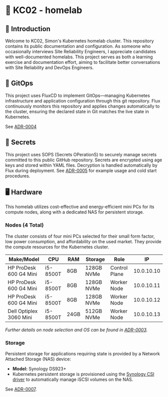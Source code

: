 # 🏡 KC02 - homelab

## 👋 Introduction

Welcome to KC02, Simon's Kubernetes homelab cluster. This repository contains its public documentation and configuration.
As someone who occasionally interviews Site Reliability Engineers, I appreciate candidates with well-documented homelabs.
This project serves as both a learning exercise and documentation effort, aiming to facilitate better conversations with Site Reliability and DevOps Engineers.

## 🏃 GitOps

This project uses FluxCD to implement GitOps—managing Kubernetes infrastructure and application configuration through this git repository. Flux continuously monitors this repository and applies changes automatically to the cluster, ensuring the declared state in Git matches the live state in Kubernetes.

See [ADR-0004](/adr/0004-use-flux-cd-for-gitops.md)

## 🔐 Secrets

This project uses SOPS (Secrets OPerationS) to securely manage secrets committed to this public GitHub repository. Secrets are encrypted using age keys and stored within YAML files. Decryption is handled automatically by Flux during deployment. See [ADR-0005](/adr/0005-use-sops-and-age-for-secrets-encryption.md) for example usage and cold start procedures.

## 🖥️ Hardware

This homelab utilizes cost-effective and energy-efficient mini PCs for its compute nodes, along with a dedicated NAS for persistent storage.

### Nodes (4 Total)

The cluster consists of four mini PCs selected for their small form factor, low power consumption, and affordability on the used market. They provide the compute resources for the Kubernetes cluster.

| Make/Model             | CPU         | RAM   | Storage     | Role          | IP         |
| ---------------------- | ----------- | ----- | ----------- | ------------- | ---------- |
| HP ProDesk 600 G4 Mini | i5-8500T    | 8GB   | 128GB NVMe  | Control Plane | 10.0.10.10 |
| HP ProDesk 600 G4 Mini | i5-8500T    | 8GB   | 128GB NVMe  | Worker Node   | 10.0.10.11 |
| HP ProDesk 600 G4 Mini | i5-8500T    | 8GB   | 128GB NVMe  | Worker Node   | 10.0.10.12 |
| Dell Optiplex 3060 Mini| i5-8500T    | 24GB  | 512GB NVMe  | Worker Node   | 10.0.10.13 |

*Further details on node selection and OS can be found in [ADR-0003](/adr/0003-node-hardware-os.md).*

### Storage

Persistent storage for applications requiring state is provided by a Network Attached Storage (NAS) device:

*   **Model:** Synology DS923+
*   Kubernetes persistent storage is provisioned using the [Synology CSI driver](https://www.talos.dev/v1.10/kubernetes-guides/configuration/synology-csi/) to automatically manage iSCSI volumes on the NAS.

See [ADR-0007](/adr/0007-use-synology-csi-for-persistent-storage.md).
